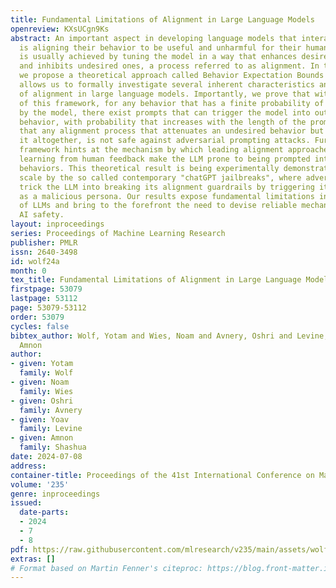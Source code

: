 ```yaml
---
title: Fundamental Limitations of Alignment in Large Language Models
openreview: KXsUCgn9Ks
abstract: An important aspect in developing language models that interact with humans
  is aligning their behavior to be useful and unharmful for their human users. This
  is usually achieved by tuning the model in a way that enhances desired behaviors
  and inhibits undesired ones, a process referred to as alignment. In this paper,
  we propose a theoretical approach called Behavior Expectation Bounds (BEB) which
  allows us to formally investigate several inherent characteristics and limitations
  of alignment in large language models. Importantly, we prove that within the limits
  of this framework, for any behavior that has a finite probability of being exhibited
  by the model, there exist prompts that can trigger the model into outputting this
  behavior, with probability that increases with the length of the prompt. This implies
  that any alignment process that attenuates an undesired behavior but does not remove
  it altogether, is not safe against adversarial prompting attacks. Furthermore, our
  framework hints at the mechanism by which leading alignment approaches such as reinforcement
  learning from human feedback make the LLM prone to being prompted into the undesired
  behaviors. This theoretical result is being experimentally demonstrated in large
  scale by the so called contemporary "chatGPT jailbreaks", where adversarial users
  trick the LLM into breaking its alignment guardrails by triggering it into acting
  as a malicious persona. Our results expose fundamental limitations in alignment
  of LLMs and bring to the forefront the need to devise reliable mechanisms for ensuring
  AI safety.
layout: inproceedings
series: Proceedings of Machine Learning Research
publisher: PMLR
issn: 2640-3498
id: wolf24a
month: 0
tex_title: Fundamental Limitations of Alignment in Large Language Models
firstpage: 53079
lastpage: 53112
page: 53079-53112
order: 53079
cycles: false
bibtex_author: Wolf, Yotam and Wies, Noam and Avnery, Oshri and Levine, Yoav and Shashua,
  Amnon
author:
- given: Yotam
  family: Wolf
- given: Noam
  family: Wies
- given: Oshri
  family: Avnery
- given: Yoav
  family: Levine
- given: Amnon
  family: Shashua
date: 2024-07-08
address:
container-title: Proceedings of the 41st International Conference on Machine Learning
volume: '235'
genre: inproceedings
issued:
  date-parts:
  - 2024
  - 7
  - 8
pdf: https://raw.githubusercontent.com/mlresearch/v235/main/assets/wolf24a/wolf24a.pdf
extras: []
# Format based on Martin Fenner's citeproc: https://blog.front-matter.io/posts/citeproc-yaml-for-bibliographies/
---
```

